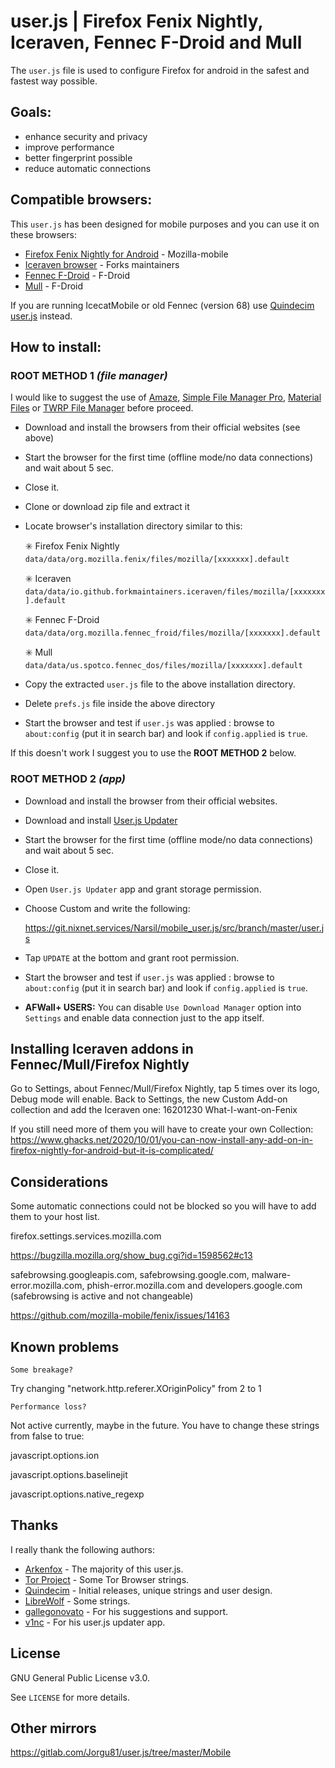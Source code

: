 # user.js | Firefox Fenix Nightly, Iceraven, Fennec F-Droid and Mull

The `user.js` file is used to configure Firefox for android in the safest and fastest way possible.



## Goals:

* enhance security and privacy
* improve performance
* better fingerprint possible
* reduce automatic connections



## Compatible browsers:

This `user.js` has been designed for mobile purposes and you can use it on these browsers:

* [Firefox Fenix Nightly for Android](https://firefox-ci-tc.services.mozilla.com/tasks/index/mobile.v2.fenix.nightly.latest) - Mozilla-mobile
* [Iceraven browser](https://github.com/fork-maintainers/iceraven-browser) - Forks maintainers
* [Fennec F-Droid](https://f-droid.org/en/packages/org.mozilla.fennec_fdroid/) - F-Droid
* [Mull](https://f-droid.org/en/packages/us.spotco.fennec_dos/) - F-Droid

If you are running IcecatMobile or old Fennec (version 68) use [Quindecim user.js](https://git.nixnet.xyz/quindecim/mobile_user.js) instead.



## How to install:

### **ROOT METHOD 1** *(file manager)*

I would like to suggest the use of [Amaze](https://github.com/TeamAmaze/AmazeFileManager), [Simple File Manager Pro](https://f-droid.org/en/packages/com.simplemobiletools.filemanager.pro/), [Material Files](https://f-droid.org/packages/me.zhanghai.android.files/) or [TWRP File Manager](https://twrp.me/Devices/) before proceed.
- Download and install the browsers from their official websites (see above)
- Start the browser for the first time (offline mode/no data connections) and wait about 5 sec.
- Close it.
- Clone or download zip file and extract it
- Locate browser's installation directory similar to this:

    ✳️ Firefox Fenix Nightly `data/data/org.mozilla.fenix/files/mozilla/[xxxxxxx].default`

    ✳️ Iceraven `data/data/io.github.forkmaintainers.iceraven/files/mozilla/[xxxxxxx].default`

    ✳️ Fennec F-Droid `data/data/org.mozilla.fennec_froid/files/mozilla/[xxxxxxx].default`

    ✳️ Mull `data/data/us.spotco.fennec_dos/files/mozilla/[xxxxxxx].default`


- Copy the extracted `user.js` file to the above installation directory.
- Delete `prefs.js` file inside the above directory
- Start the browser and test if `user.js` was applied :
 browse to `about:config` (put it in search bar) and look if `config.applied` is `true`.

If this doesn't work I suggest you to use the **ROOT METHOD 2** below.

### **ROOT METHOD 2** *(app)*

- Download and install the browser from their official websites.
- Download and install [User.js Updater](https://github.com/v1nc/user.js-updater/releases)
- Start the browser for the first time (offline mode/no data connections) and wait about 5 sec.
- Close it.
- Open `User.js Updater` app and grant storage permission.
- Choose Custom and write the following:

    https://git.nixnet.services/Narsil/mobile_user.js/src/branch/master/user.js

- Tap `UPDATE` at the bottom and grant root permission.
- Start the browser and test if `user.js` was applied :
  browse to `about:config` (put it in search bar) and look if `config.applied` is `true`.
 
- **AFWall+ USERS:** You can disable `Use Download Manager` option into `Settings` and enable data connection just to the app itself.


## Installing Iceraven addons in Fennec/Mull/Firefox Nightly

Go to Settings, about Fennec/Mull/Firefox Nightly, tap 5 times over its logo, Debug mode will enable.
Back to Settings, the new Custom Add-on collection and add the Iceraven one:
16201230
What-I-want-on-Fenix

If you still need more of them you will have to create your own Collection:
https://www.ghacks.net/2020/10/01/you-can-now-install-any-add-on-in-firefox-nightly-for-android-but-it-is-complicated/


## Considerations

Some automatic connections could not be blocked so you will have to add them to your host list.

firefox.settings.services.mozilla.com

https://bugzilla.mozilla.org/show_bug.cgi?id=1598562#c13


safebrowsing.googleapis.com, safebrowsing.google.com, malware-error.mozilla.com, phish-error.mozilla.com and developers.google.com (safebrowsing is active and not changeable)

https://github.com/mozilla-mobile/fenix/issues/14163


## Known problems

`Some breakage?`

Try changing "network.http.referer.XOriginPolicy" from 2 to 1

`Performance loss?`

Not active currently, maybe in the future. 
You have to change these strings from false to true:

javascript.options.ion

javascript.options.baselinejit

javascript.options.native_regexp


## Thanks

I really thank the following authors:

* [Arkenfox](https://github.com/arkenfox/user.js) - The majority of this user.js.
* [Tor Project](https://www.torproject.org) - Some Tor Browser strings.
* [Quindecim](https://git.nixnet.xyz/quindecim/mobile_user.js) - Initial releases, unique strings and user design.
* [LibreWolf](https://gitlab.com/librewolf-community) - Some strings.
* [gallegonovato](https://git.nixnet.xyz/gallegonovato) - For his suggestions and support.
* [v1nc](https://github.com/v1nc/) - For his user.js updater app.




## License

GNU General Public License v3.0.

See `LICENSE` for more details.

## Other mirrors

https://gitlab.com/Jorgu81/user.js/tree/master/Mobile